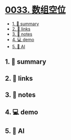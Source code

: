 # [0033. 数组空位](https://github.com/Tdahuyou/TNotes.html-css-js/tree/main/notes/0033.%20%E6%95%B0%E7%BB%84%E7%A9%BA%E4%BD%8D)


<!-- region:toc -->
- [1. 📝 summary](#1--summary)
- [2. 🔗 links](#2--links)
- [3. 📒 notes](#3--notes)
- [4. 💻 demo](#4--demo)
- [5. 🤖 AI](#5--ai)
<!-- endregion:toc -->

## 1. 📝 summary

## 2. 🔗 links
## 3. 📒 notes
## 4. 💻 demo
## 5. 🤖 AI
